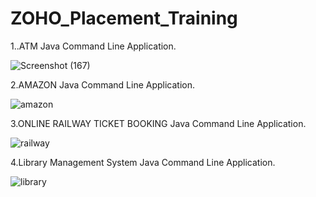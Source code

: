 # ZOHO_Placement_Training

1..ATM Java Command Line Application.

![Screenshot (167)](https://user-images.githubusercontent.com/79455719/148992801-9865a07e-a595-4d32-ba6a-36118a84cd70.png)



2.AMAZON Java Command Line Application.

![amazon](https://user-images.githubusercontent.com/79455719/150496284-f308458c-e799-420f-b802-facc8a2632cf.PNG)



3.ONLINE RAILWAY TICKET BOOKING Java Command Line Application.

![railway](https://user-images.githubusercontent.com/79455719/150496301-88175ff5-4901-47be-bdf0-9dcbc905649b.PNG)



4.Library Management System  Java Command Line Application.

![library](https://user-images.githubusercontent.com/79455719/150496308-e0e6a7ce-ec4b-4236-92ea-7ad9ebad15fb.PNG)

